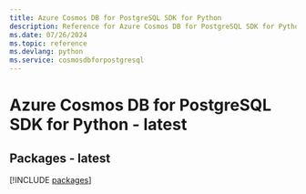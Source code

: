 ```yaml
---
title: Azure Cosmos DB for PostgreSQL SDK for Python
description: Reference for Azure Cosmos DB for PostgreSQL SDK for Python
ms.date: 07/26/2024
ms.topic: reference
ms.devlang: python
ms.service: cosmosdbforpostgresql
---
```

# Azure Cosmos DB for PostgreSQL SDK for Python - latest
## Packages - latest
[!INCLUDE [packages](cosmos-db-for-postgresql-index.md)]